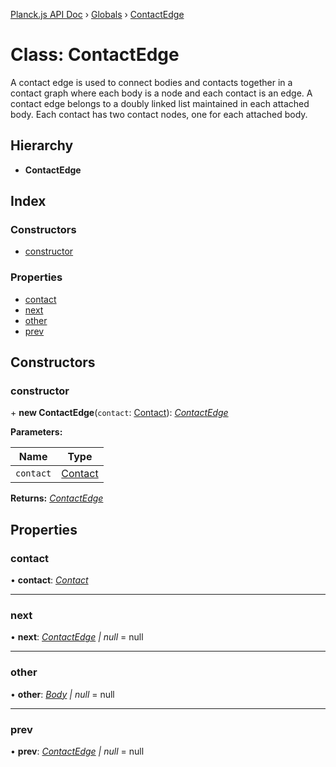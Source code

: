 [Planck.js API Doc](../README.md) › [Globals](../globals.md) › [ContactEdge](contactedge.md)

# Class: ContactEdge

A contact edge is used to connect bodies and contacts together in a contact
graph where each body is a node and each contact is an edge. A contact edge
belongs to a doubly linked list maintained in each attached body. Each
contact has two contact nodes, one for each attached body.

## Hierarchy

* **ContactEdge**

## Index

### Constructors

* [constructor](contactedge.md#constructor)

### Properties

* [contact](contactedge.md#contact)
* [next](contactedge.md#next)
* [other](contactedge.md#other)
* [prev](contactedge.md#prev)

## Constructors

###  constructor

\+ **new ContactEdge**(`contact`: [Contact](contact.md)): *[ContactEdge](contactedge.md)*

**Parameters:**

Name | Type |
------ | ------ |
`contact` | [Contact](contact.md) |

**Returns:** *[ContactEdge](contactedge.md)*

## Properties

###  contact

• **contact**: *[Contact](contact.md)*

___

###  next

• **next**: *[ContactEdge](contactedge.md) | null* = null

___

###  other

• **other**: *[Body](body.md) | null* = null

___

###  prev

• **prev**: *[ContactEdge](contactedge.md) | null* = null
